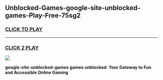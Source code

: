 
## Unblocked-Games-google-site-unblocked-games-Play-Free-75sg2
<h3>
<a href="https://premium76.site?title=google-site-unblocked-games&ref=15A">CLICK TO PLAY</a></h3>
<hr>

<h3>
<a href="https://premium76.site?title=google-site-unblocked-games&ref=15A">CLICK 2 PLAY</a>
  
</h3>

<a href="https://premium76.site?title=google-site-unblocked-games&ref=15A"><img src="https://clearcache.store/games.png"></a>


**google-site-unblocked-games games unblocked: Your Gateway to Fun and Accessible Online Gaming**
